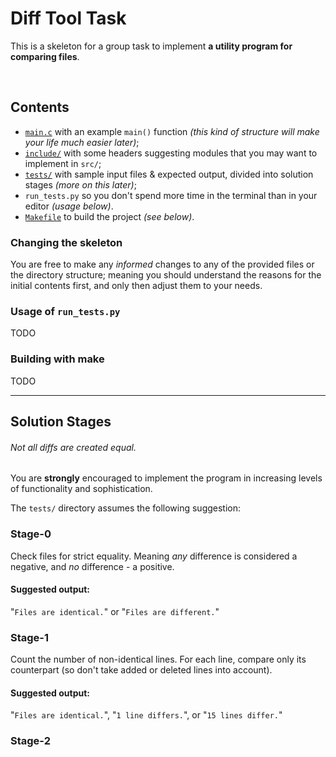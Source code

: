 # Diff Tool Task

This is a skeleton for a group task to implement
**a utility program for comparing files**.

<br>

## Contents
  - [`main.c`](src/main.c) with an example `main()` function
    _(this kind of structure will make your life much easier later)_;
  - [`include/`](include/) with some headers suggesting modules
    that you may want to implement in `src/`;
  - [`tests/`](tests/) with sample input files & expected output,
    divided into solution stages _(more on this later)_;
  - `run_tests.py` so you don't spend more time
    in the terminal than in your editor _(usage below)_.
  - [`Makefile`](bld/Makefile) to build the project _(see below)_.

### Changing the skeleton
You are free to make any _informed_ changes to any of the provided files
or the directory structure; meaning you should understand the reasons
for the initial contents first, and only then adjust them to your needs.

### Usage of `run_tests.py`
TODO

### Building with make
TODO

----

## Solution Stages
###### _Not all diffs are created equal._
You are **strongly** encouraged to implement the program
in increasing levels of functionality and sophistication.

The `tests/` directory assumes the following suggestion:

### Stage-0
Check files for strict equality. Meaning _any_ difference
is considered a negative, and _no_ difference - a positive.
#### Suggested output:
"`Files are identical.`" or "`Files are different.`"

### Stage-1
Count the number of non-identical lines. For each line,
compare only its counterpart (so don't take added or deleted
lines into account).
#### Suggested output:
"`Files are identical.`", "`1 line differs.`", or "`15 lines differ.`"

### Stage-2

